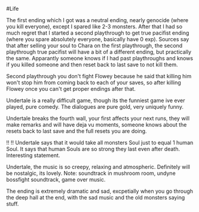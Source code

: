 
#Life 

The first ending which I got was a neutral ending, nearly genocide (where you kill everyone), except I spared like 2-3 monsters. After that I had so much regret that I started a second playthrough to get true pacifist ending (where you spare absolutely everyone, basically have 0 exp). Sources say that after selling your soul to Chara on the first playthrough, the second playthrough true pacifist will have a bit of a different ending, but practically the same. Apparantly someone knows if I had past playthroughs and knows if you killed someone and then reset back to last save to not kill them.

Second playthrough you don't fight Flowey because he said that killing him won't stop him from coming back to each of your saves, so after killing Flowey once you can't get proper endings after that.

Undertale is a really difficult game, though its the funniest game ive ever played, pure comedy. The dialogues are pure gold, very uniquely funny.

Undertale breaks the fourth wall, your first affects your next runs, they will make remarks and will have deja vu moments, someone knows about the resets back to last save and the full resets you  are doing.

!! !! Undertale says that it would take all monsters Soul just to equal 1 human Soul. It says that human Souls are so strong they last even after death. Interesting statement.

Undertale, the music is so creepy, relaxing and atmospheric. Definitely will be nostalgic, its lovely. Note: soundtrack in mushroom room, undyne bossfight soundtrack, game over music.

The ending is extremely dramatic and sad, excpetially when you go through the deep hall at the end, with the sad music and the old monsters saying stuff.
